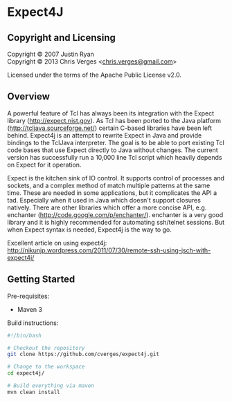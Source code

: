 # Expect4J

## Copyright and Licensing

Copyright &copy; 2007 Justin Ryan  
Copyright &copy; 2013 Chris Verges &lt;chris.verges@gmail.com&gt;

Licensed under the terms of the Apache Public License v2.0.

## Overview

A powerful feature of Tcl has always been its integration with the
Expect library (http://expect.nist.gov). As Tcl has been ported to the
Java platform (http://tcljava.sourceforge.net/) certain C-based
libraries have been left behind. Expect4j is an attempt to rewrite
Expect in Java and provide bindings to the TclJava interpreter. The goal
is to be able to port existing Tcl code bases that use Expect directly
to Java without changes. The current version has successfully run a
10,000 line Tcl script which heavily depends on Expect for it operation.

Expect is the kitchen sink of IO control. It supports control of
processes and sockets, and a complex method of match multiple patterns
at the same time. These are needed in some applications, but it
complicates the API a tad. Especially when it used in Java which doesn't
support closures natively. There are other libraries which offer a more
concise API, e.g. enchanter (http://code.google.com/p/enchanter/).
enchanter is a very good library and it is highly recommended for
automating ssh/telnet sessions. But when Expect syntax is needed,
Expect4j is the way to go.

Excellent article on using expect4j:
http://nikunjp.wordpress.com/2011/07/30/remote-ssh-using-jsch-with-expect4j/

## Getting Started

Pre-requisites:

  * Maven 3

Build instructions:

```bash
#!/bin/bash

# Checkout the repository
git clone https://github.com/cverges/expect4j.git

# Change to the workspace
cd expect4j/

# Build everything via maven
mvn clean install
```
